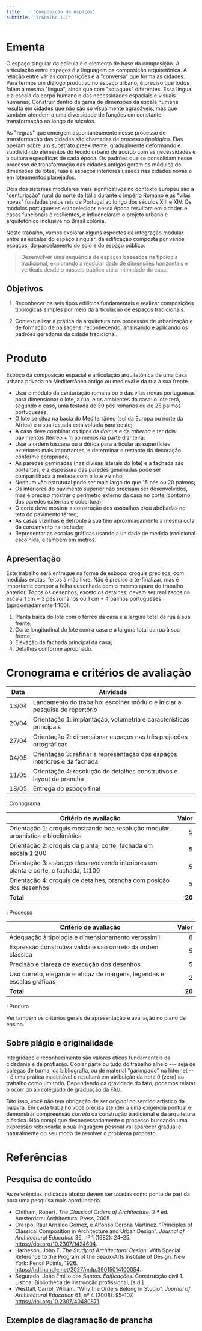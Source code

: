 ```yaml
---
title   : "Composição de espaços"
subtitle: "Trabalho III"
---
```


# Ementa #

O espaço singular da edícula é o elemento de base da composição. A
articulação entre espaços é a linguagem da composição arquitetônica. A
relação entre várias composições é a "conversa" que forma as cidades.
Para termos um diálogo produtivo no espaço urbano, é preciso que todos
falem a mesma "língua", ainda que com "sotaques" diferentes. Essa língua
é a escala do corpo humano e das necessidades espaciais e visuais
humanas. Construir dentro da gama de dimensões da escala humana resulta
em cidades que não são só visualmente agradáveis, mas que também atendem
a uma diversidade de funções em constante transformação ao longo de
séculos.

As "regras" que emergem espontaneamente nesse processo de transformação
das cidades são chamadas de *processo tipológico*. Elas operam sobre um
substrato preexistente, gradualmente deformando e subdividindo elementos
do tecido urbano de acordo com as necessidades e a cultura específicas
de cada época. Os padrões que se consolidam nesse processo de
transformação das cidades antigas geram os módulos de dimensões de
lotes, ruas e espaços interiores usados nas cidades novas e em
loteamentos planejados.

Dois dos sistemas modulares mais significativos no contexto europeu são
a "centuriação" rural do norte da Itália durante o império Romano e as
"vilas novas" fundadas pelos reis de Portugal ao longo dos séculos XIII
e XIV. Os módulos portugueses estabelecidos nessa época resultam em
cidades e casas funcionais e resilientes, e influenciaram o projeto
urbano e arquitetônico inclusive no Brasil colônia.

Neste trabalho, vamos explorar alguns aspectos da integração modular
entre as escalas do espaço singular, da edificação composta por vários
espaços, do parcelamento do solo e do espaço público:

> Desenvolver uma sequência de espaços baseados na tipologia
> tradicional, explorando a modularidade de dimensões horizontais e
> verticais desde o passeio público até a intimidade da casa.

## Objetivos ##

1. Reconhecer os seis tipos edilícios fundamentais e realizar
   composições tipológicas simples por meio da articulação de espaços
   tradicionais.

2. Contextualizar a prática da arquitetura nos processos de urbanização
   e de formação de paisagens, reconhecendo, analisando e aplicando os
   padrões geradores da cidade tradicional.

# Produto #

Esboço da composição espacial e articulação arquitetônica de uma casa
urbana privada no Mediterrâneo antigo ou medieval e da rua à sua frente.

- Usar o módulo da centuriação romana *ou* o das vilas novas portuguesas
  para dimensionar o lote, a rua, e os ambientes da casa: o lote terá,
  segundo o caso, uma testada de 30 pés romanos ou de 25 palmos
  portugueses;
- O lote se situa na bacia do Mediterrâneo (sul da Europa ou norte da
  África) e a sua testada está voltada para oeste;
- A casa deve combinar os tipos da *domus* e da *taberna* e ter dois
  pavimentos (térreo + 1) ao menos na parte dianteira;
- Usar a ordem toscana ou a dórica para articular as superfícies
  exteriores mais importantes, e determinar o restante da decoração
  conforme apropriado;
- As paredes geminadas (nas divisas laterais do lote) e a fachada são
  portantes, e a espessura das paredes geminadas pode ser compartilhada
  à metade com o lote vizinho;
- Nenhum vão estrutural pode ser mais largo do que 15 pés ou 20 palmos;
- Os interiores do pavimento superior não precisam ser desenvolvidos,
  mas é preciso mostrar o perímetro externo da casa no corte (contorno
  das paredes externas e cobertura);
- O corte deve mostrar a construção dos assoalhos e/ou abóbadas no teto
  do pavimento térreo;
- As casas vizinhas e defronte à sua têm aproximadamente a mesma cota de
  coroamento na fachada;
- Representar as escalas gráficas usando a unidade de medida tradicional
  escolhida, e também em metros.

## Apresentação ##

Este trabalho será entregue na forma de esboço: croquis precisos, com
medidas exatas, feitos à mão livre. Não é preciso arte-finalizar, mas é
importante compor a folha desenhada com o mesmo apuro do trabalho
anterior. Todos os desenhos, exceto os detalhes, devem ser realizados na
escala 1 cm = 3 pés romanos ou 1 cm = 4 palmos portugueses
(aproximadamente 1:100).

1. Planta baixa do lote com o térreo da casa e a largura total da rua à
   sua frente;
2. Corte longitudinal do lote com a casa e a largura total da rua à sua
   frente;
3. Elevação da fachada principal da casa;
4. Detalhes conforme apropriado.

# Cronograma e critérios de avaliação #

| Data  | Atividade                                                                  |
|-------|----------------------------------------------------------------------------|
| 13/04 | Lancamento do trabalho: escolher módulo e iniciar a pesquisa de repertório |
| 20/04 | Orientação 1: implantação, volumetria e características principais         |
| 27/04 | Orientação 2: dimensionar espaços nas três projeções ortográficas          |
| 04/05 | Orientação 3: refinar a representação dos espaços interiores e da fachada  |
| 11/05 | Orientação 4: resolução de detalhes construtivos e layout da prancha       |
| 18/05 | Entrega do esboço final                                                    |

: Cronograma

| Critério de avaliação                                                              |  Valor |
|------------------------------------------------------------------------------------|-------:|
| Orientação 1: croquis mostrando boa resolução modular, urbanística e bioclimática  |      5 |
| Orientação 2: croquis da planta, corte, fachada em escala 1:200                    |      5 |
| Orientação 3: esboços desenvolvendo interiores em planta e corte, e fachada, 1:100 |      5 |
| Orientação 4: croquis de detalhes, prancha com posição dos desenhos                |      5 |
| **Total**                                                                          | **20** |

: Processo

| Critério de avaliação                                                  |  Valor |
|------------------------------------------------------------------------|-------:|
| Adequação à tipologia e dimensionamento verossímil                     |      8 |
| Expressão construtiva válida e uso correto da ordem clássica           |      5 |
| Precisão e clareza de execução dos desenhos                            |      5 |
| Uso correto, elegante e eficaz de margens, legendas e escalas gráficas |      2 |
| **Total**                                                              | **20** |

: Produto

Ver também os critérios gerais de apresentação e avaliação no plano de
ensino.

## Sobre plágio e originalidade ##

Integridade e reconhecimento são valores éticos fundamentais da
cidadania e da profissão. Copiar parte ou tudo do trabalho alheio ---
seja de colegas de turma, da bibliografia, ou de material "garimpado" na
Internet --- é uma prática inaceitável e resultará em atribuição da nota
0 (zero) ao trabalho como um todo. Dependendo da gravidade do fato,
podemos relatar o ocorrido ao colegiado de graduação da FAU.

Dito isso, você não tem obrigação de ser *original* no sentido artístico
da palavra. Em cada trabalho você precisa atender a uma exigência
pontual e demonstrar compreensão *correta* da construção tradicional e
da arquitetura clássica. Não complique desnecessariamente o processo
buscando uma expressão rebuscada: a sua linguagem pessoal vai aparecer
gradual e naturalmente do seu modo de resolver o problema proposto.

# Referências #

## Pesquisa de conteúdo ##

As referências indicadas abaixo devem ser usadas como ponto de partida
para uma pesquisa mais aprofundada.

- Chitham, Robert. *The Classical Orders of Architecture.* 2.ª ed.
  Amsterdam: Architectural Press, 2005.
- Crespo, Raúl Arnaldo Gómez, e Alfonso Corona Martinez. “Principles of
  Classical Composition in Architecture and Urban Design”. *Journal of
  Architectural Education* 36, nº 1 (1982): 24–25.
  https://doi.org/10.2307/1424604.
- Harbeson, John F. *The Study of Architectural Design:* With Special
  Reference to the Program of the Beaux-Arts Institute of Design. New
  York: Pencil Points, 1926.
  https://hdl.handle.net/2027/mdp.39015014100054.
- Segurado, João Emilio dos Santos. *Edificações.* Construcção civil 1.
  Lisboa: Bibliotheca de instrucção profissional, [s.d.].
- Westfall, Carroll William. “Why the Orders Belong in Studio”. *Journal
  of Architectural Education* 61, nº 4 (2008): 95–107.
  https://doi.org/10.2307/40480871.

## Exemplos de diagramação de prancha ##

